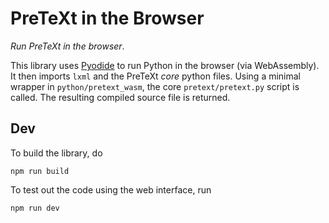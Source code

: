 # PreTeXt in the Browser

_Run PreTeXt in the browser_.

This library uses [Pyodide](https://pyodide.org/en/stable/) to run Python in the browser (via WebAssembly).
It then imports `lxml` and the PreTeXt _core_ python files. Using a minimal wrapper in `python/pretext_wasm`,
the core `pretext/pretext.py` script is called. The resulting compiled source file is returned.

## Dev

To build the library, do

```
npm run build
```

To test out the code using the web interface, run

```
npm run dev
```
